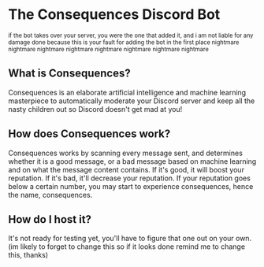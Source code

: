 # The Consequences Discord Bot
<p><small>if the bot takes over your server, you were the one that added it, and i am not liable for any damage done because this is your fault for adding the bot in the first place nightmare nightmare nightmare nightmare nightmare nightmare nightmare nightmare</small></p>

## What is Consequences?
Consequences is an elaborate artificial intelligence and machine learning masterpiece to automatically moderate your Discord server and keep all the nasty children out so Discord doesn't get mad at you!

## How does Consequences work?
Consequences works by scanning every message sent, and determines whether it is a good message, or a bad message based on machine learning and on what the message content contains. If it's good, it will boost your reputation. If it's bad, it'll decrease your reputation. If your reputation goes below a certain number, you may start to experience consequences, hence the name, consequences.

## How do I host it?
It's not ready for testing yet, you'll have to figure that one out on your own. (im likely to forget to change this so if it looks done remind me to change this, thanks)
